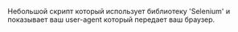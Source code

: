 Небольшой скрипт который использует библиотеку 'Selenium' 
и показывает ваш user-agent который передает ваш браузер.
